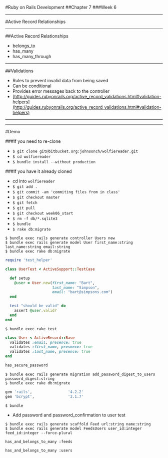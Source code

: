 #Ruby on Rails Development
##Chapter 7
###Week 6

---
#Active Record Relationships

---
##Active Record Relationships
* belongs_to
* has_many
* has_many_through

---
##Validations
* Rules to prevent invalid data from being saved
* Can be conditional
* Provides error messages back to the controller
* [http://guides.rubyonrails.org/active_record_validations.html#validation-helpers](http://guides.rubyonrails.org/active_record_validations.html#validation-helpers)

---

---
#Demo

###If you need to re-clone
* ```$ git clone git@bitbucket.org:johnsonch/wolfiereader.git```
* ```$ cd wolfiereader```
* ```$ bundle install --without production```

###If you have it already cloned
* cd into ```wolfiereader```
* ```$ git add . ```
* ```$ git commit -am 'commiting files from in class'```
* ```$ git checkout master```
* ```$ git fetch```
* ```$ git pull ```
* ```$ git checkout week06_start```
* ```$ rm -f db/*.sqlite3```
* ```$ bundle```
* ```$ rake db:migrate```

```
$ bundle exec rails generate controller Users new
$ bundle exec rails generate model User first_name:string last_name:string email:string
$ bundle exec rake db:migrate
```

```ruby
require 'test_helper'

class UserTest < ActiveSupport::TestCase

  def setup
    @user = User.new(first_name: "Bart",
                     last_name: "Simpson",
                     email: "bart@simpsons.com")
  end

  test "should be valid" do
    assert @user.valid?
  end
end
```

```
$ bundle exec rake test
```

```ruby
class User < ActiveRecord::Base
  validates :email, presence: true
  validates :first_name, presence: true
  validates :last_name, presence: true
end
```

```ruby
has_secure_password
```

```
$ bundle exec rails generate migration add_password_digest_to_users password_digest:string
$ bundle exec rake db:migrate
```

```ruby
gem 'rails',                '4.2.2'
gem 'bcrypt',               '3.1.7'
```

```
$ bundle
```

* Add password and password_confirmation to user test

```
$ bundle exec rails generate scaffold Feed url:string name:string
$ bundle exec rails generate model FeedsUsers user_id:integer feed_id:integer --force-plural
```

```
has_and_belongs_to_many :feeds
```

```
has_and_belongs_to_many :users
```



